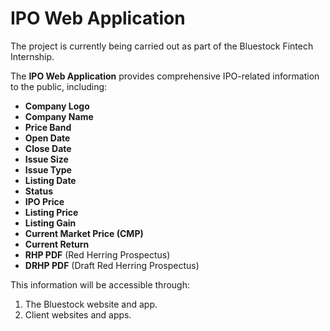 # IPO Web Application  

The project is currently being carried out as part of the Bluestock Fintech Internship.

The **IPO Web Application** provides comprehensive IPO-related information to the public, including:  

- **Company Logo**  
- **Company Name**  
- **Price Band**  
- **Open Date**  
- **Close Date**  
- **Issue Size**  
- **Issue Type**  
- **Listing Date**  
- **Status**  
- **IPO Price**  
- **Listing Price**  
- **Listing Gain**  
- **Current Market Price (CMP)**  
- **Current Return**  
- **RHP PDF** (Red Herring Prospectus)  
- **DRHP PDF** (Draft Red Herring Prospectus)  

This information will be accessible through:  
1. The Bluestock website and app.  
2. Client websites and apps.